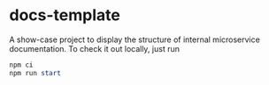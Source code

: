 # docs-template
A show-case project to display the structure of internal microservice
documentation. To check it out locally, just run

```powershell
npm ci
npm run start
```